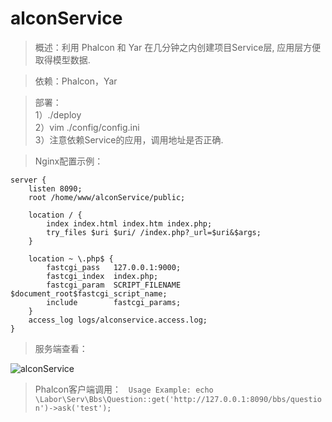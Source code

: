 # alconService

> 概述：利用 Phalcon 和 Yar 在几分钟之内创建项目Service层, 应用层方便取得模型数据.  

> 依赖：Phalcon，Yar  

> 部署：  
> 1）./deploy  
> 2）vim ./config/config.ini  
> 3）注意依赖Service的应用，调用地址是否正确.  

> Nginx配置示例：

````
server {
    listen 8090;
    root /home/www/alconService/public;

    location / { 
        index index.html index.htm index.php;
        try_files $uri $uri/ /index.php?_url=$uri&$args;
    }   

    location ~ \.php$ {
        fastcgi_pass   127.0.0.1:9000;
        fastcgi_index  index.php;
        fastcgi_param  SCRIPT_FILENAME  $document_root$fastcgi_script_name;
        include        fastcgi_params;
    }
    access_log logs/alconservice.access.log;
}
````

> 服务端查看：  

![alconService](http://farwish.qiniudn.com/alconService.png "alconService")

> Phalcon客户端调用：  
> `Usage Example: echo \Labor\Serv\Bbs\Question::get('http://127.0.0.1:8090/bbs/question')->ask('test');`  

